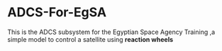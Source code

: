 # ADCS-For-EgSA
This is the ADCS subsystem for the Egyptian Space Agency Training 
,a simple model to control a satellite using **reaction wheels** 
